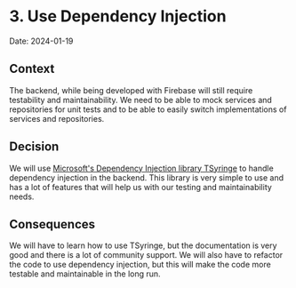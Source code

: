 # 3. Use Dependency Injection

Date: 2024-01-19

## Context

The backend, while being developed with Firebase will still require testability and maintainability. We need to be able to mock services and repositories for unit tests and to be able to easily switch implementations of services and repositories.

## Decision

We will use [Microsoft's Dependency Injection library TSyringe](https://github.com/microsoft/tsyringe) to handle dependency injection in the backend. This library is very simple to use and has a lot of features that will help us with our testing and maintainability needs.

## Consequences

We will have to learn how to use TSyringe, but the documentation is very good and there is a lot of community support. We will also have to refactor the code to use dependency injection, but this will make the code more testable and maintainable in the long run.
